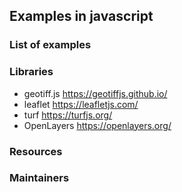 ## Examples in javascript 



### List of examples

### Libraries 

- geotiff.js <https://geotiffjs.github.io/>
- leaflet <https://leafletjs.com/> 
- turf <https://turfjs.org/> 
- OpenLayers <https://openlayers.org/>

### Resources 



### Maintainers 
